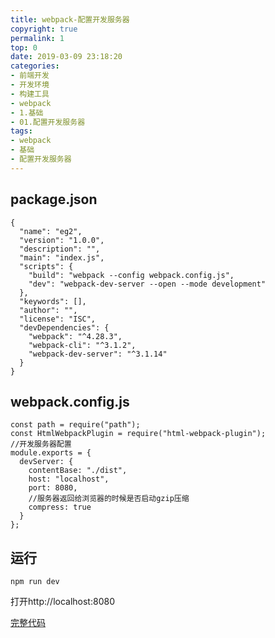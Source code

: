 ```yaml
---
title: webpack-配置开发服务器
copyright: true
permalink: 1
top: 0
date: 2019-03-09 23:18:20
categories:
- 前端开发
- 开发环境
- 构建工具
- webpack
- 1.基础
- 01.配置开发服务器
tags:
- webpack
- 基础
- 配置开发服务器
---
```


## package.json

```
{
  "name": "eg2",
  "version": "1.0.0",
  "description": "",
  "main": "index.js",
  "scripts": {
    "build": "webpack --config webpack.config.js",
    "dev": "webpack-dev-server --open --mode development"
  },
  "keywords": [],
  "author": "",
  "license": "ISC",
  "devDependencies": {
    "webpack": "^4.28.3",
    "webpack-cli": "^3.1.2",
    "webpack-dev-server": "^3.1.14"
  }
}
```

## webpack.config.js

```
const path = require("path");
const HtmlWebpackPlugin = require("html-webpack-plugin");
//开发服务器配置
module.exports = {
  devServer: {
    contentBase: "./dist",
    host: "localhost",
    port: 8080,
    //服务器返回给浏览器的时候是否启动gzip压缩
    compress: true
  }
};
```

## 运行

```
npm run dev
```

打开http://localhost:8080

[完整代码](https://github.com/zhoubichuan/frontend-note/tree/master/3.dev/3.scaffolding/1.webpack/1.base/1.server)
